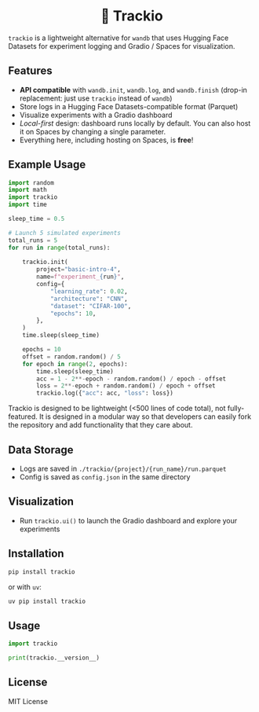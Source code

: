 <p align="center">
<h1><center> 🎯 Trackio</center></h1>
</p>

`trackio` is a lightweight alternative for `wandb` that uses Hugging Face Datasets for experiment logging and Gradio / Spaces for visualization.

## Features
- **API compatible** with `wandb.init`, `wandb.log`, and `wandb.finish` (drop-in replacement: just use `trackio` instead of `wandb`)
- Store logs in a Hugging Face Datasets-compatible format (Parquet)
- Visualize experiments with a Gradio dashboard
- *Local-first* design: dashboard runs locally by default. You can also host it on Spaces by changing a single parameter.
- Everything here, including hosting on Spaces, is **free**!

## Example Usage
```python
import random
import math
import trackio
import time

sleep_time = 0.5

# Launch 5 simulated experiments
total_runs = 5
for run in range(total_runs):
    
    trackio.init(
        project="basic-intro-4",
        name=f"experiment_{run}",
        config={
            "learning_rate": 0.02,
            "architecture": "CNN",
            "dataset": "CIFAR-100",
            "epochs": 10,
        },
    )
    time.sleep(sleep_time)

    epochs = 10
    offset = random.random() / 5
    for epoch in range(2, epochs):
        time.sleep(sleep_time)
        acc = 1 - 2**-epoch - random.random() / epoch - offset
        loss = 2**-epoch + random.random() / epoch + offset
        trackio.log({"acc": acc, "loss": loss})
```

Trackio is designed to be lightweight (<500 lines of code total), not fully-featured. It is designed in a modular way so that developers can easily fork the repository and add functionality that they care about.

## Data Storage
- Logs are saved in `./trackio/{project}/{run_name}/run.parquet`
- Config is saved as `config.json` in the same directory

## Visualization
- Run `trackio.ui()` to launch the Gradio dashboard and explore your experiments

## Installation

```bash
pip install trackio
```

or with `uv`:

```py
uv pip install trackio
```

## Usage

```python
import trackio

print(trackio.__version__)
```

## License

MIT License 